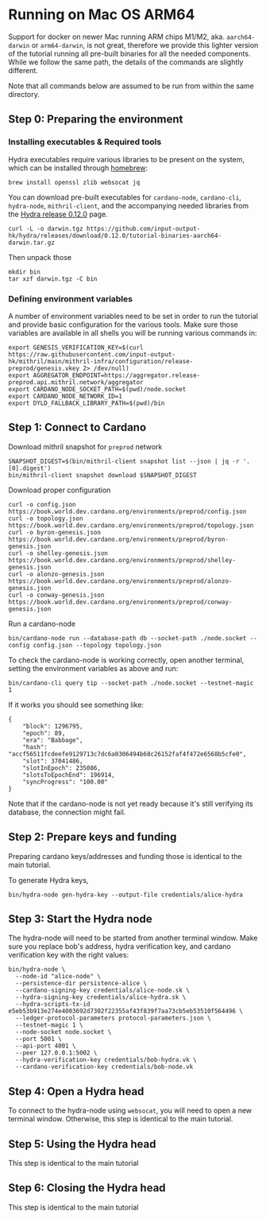 # Running on Mac OS ARM64

Support for docker on newer Mac running ARM chips M1/M2, aka. `aarch64-darwin` or `arm64-darwin`, is not great, therefore we provide this lighter version of the tutorial running all pre-built binaries for all the needed components. While we follow the same path, the details of the commands are slightly different.

Note that all commands below are assumed to be run from within the same directory.

## Step 0: Preparing the environment

### Installing executables & Required tools

Hydra executables require various libraries to be present on the system, which can be installed through [homebrew](https://brew.sh/):

```
brew install openssl zlib websocat jq
```

You can download pre-built executables for `cardano-node`, `cardano-cli`, `hydra-node`, `mithril-client`, and the accompanying needed libraries from the [Hydra release 0.12.0](https://github.com/input-output-hk/hydra/releases/tag/0.12.0) page.

```
curl -L -o darwin.tgz https://github.com/input-output-hk/hydra/releases/download/0.12.0/tutorial-binaries-aarch64-darwin.tar.gz
```

Then unpack those

```
mkdir bin
tar xzf darwin.tgz -C bin
```

### Defining environment variables

A number of environment variables need to be set in order to run the tutorial and provide basic configuration for the various tools. Make sure those variables are available in all shells you will be running various commands in:

```
export GENESIS_VERIFICATION_KEY=$(curl https://raw.githubusercontent.com/input-output-hk/mithril/main/mithril-infra/configuration/release-preprod/genesis.vkey 2> /dev/null)
export AGGREGATOR_ENDPOINT=https://aggregator.release-preprod.api.mithril.network/aggregator
export CARDANO_NODE_SOCKET_PATH=$(pwd)/node.socket
export CARDANO_NODE_NETWORK_ID=1
export DYLD_FALLBACK_LIBRARY_PATH=$(pwd)/bin
```

## Step 1: Connect to Cardano

Download  mithril snapshot for `preprod` network

```
SNAPSHOT_DIGEST=$(bin/mithril-client snapshot list --json | jq -r '.[0].digest')
bin/mithril-client snapshot download $SNAPSHOT_DIGEST
```

Download proper configuration

```
curl -o config.json https://book.world.dev.cardano.org/environments/preprod/config.json
curl -o topology.json https://book.world.dev.cardano.org/environments/preprod/topology.json
curl -o byron-genesis.json https://book.world.dev.cardano.org/environments/preprod/byron-genesis.json
curl -o shelley-genesis.json https://book.world.dev.cardano.org/environments/preprod/shelley-genesis.json
curl -o alonzo-genesis.json https://book.world.dev.cardano.org/environments/preprod/alonzo-genesis.json
curl -o conway-genesis.json https://book.world.dev.cardano.org/environments/preprod/conway-genesis.json
```

Run a cardano-node

```
bin/cardano-node run --database-path db --socket-path ./node.socket --config config.json --topology topology.json
```

To check the cardano-node is working correctly, open another terminal, setting the environment variables as above and run:

```
bin/cardano-cli query tip --socket-path ./node.socket --testnet-magic 1
```

If it works you should see something like:

```
{
    "block": 1296795,
    "epoch": 89,
    "era": "Babbage",
    "hash": "accf56511fcdeefe9129713c7dc6a0306494b68c26152faf4f472e6568b5cfe0",
    "slot": 37041486,
    "slotInEpoch": 235086,
    "slotsToEpochEnd": 196914,
    "syncProgress": "100.00"
}
```

Note that if the cardano-node is not yet ready because it's still verifying its database, the connection might fail.

## Step 2: Prepare keys and funding

Preparing cardano keys/addresses and funding those is identical to the main tutorial.

To generate Hydra keys,

```
bin/hydra-node gen-hydra-key --output-file credentials/alice-hydra
```

## Step 3: Start the Hydra node

The hydra-node will need to be started from another terminal window.
Make sure you replace bob's address, hydra verification key, and cardano verification key with the right values:

```
bin/hydra-node \
  --node-id "alice-node" \
  --persistence-dir persistence-alice \
  --cardano-signing-key credentials/alice-node.sk \
  --hydra-signing-key credentials/alice-hydra.sk \
  --hydra-scripts-tx-id e5eb53b913e274e4003692d7302f22355af43f839f7aa73cb5eb53510f564496 \
  --ledger-protocol-parameters protocol-parameters.json \
  --testnet-magic 1 \
  --node-socket node.socket \
  --port 5001 \
  --api-port 4001 \
  --peer 127.0.0.1:5002 \
  --hydra-verification-key credentials/bob-hydra.vk \
  --cardano-verification-key credentials/bob-node.vk
```

## Step 4: Open a Hydra head

To connect to the hydra-node using `websocat`, you will need to open a new terminal window. Otherwise, this step is identical to the main tutorial.

## Step 5: Using the Hydra head

This step is identical to the main tutorial

## Step 6: Closing the Hydra head

This step is identical to the main tutorial
